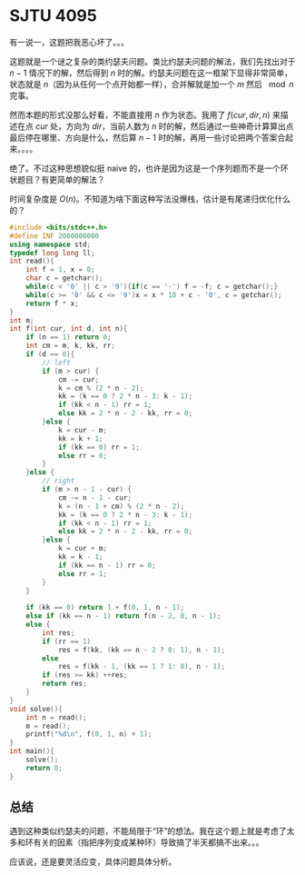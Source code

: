 # SJTU 4095
有一说一，这题把我恶心坏了。。。

这题就是一个谜之复杂的类约瑟夫问题。类比约瑟夫问题的解法，我们先找出对于 $n-1$ 情况下的解，然后得到 $n$ 时的解。约瑟夫问题在这一框架下显得非常简单，状态就是 $n$（因为从任何一个点开始都一样），合并解就是加一个 $m$ 然后 $\mod n$ 完事。

然而本题的形式没那么好看，不能直接用 $n$ 作为状态。我用了 $f(cur, dir, n)$ 来描述在点 $cur$ 处，方向为 $dir$，当前人数为 $n$ 时的解，然后通过一些神奇计算算出点最后停在哪里、方向是什么，然后算 $n-1$ 时的解，再用一些讨论把两个答案合起来。。。。

绝了。不过这种思想貌似挺 naive 的，也许是因为这是一个序列题而不是一个环状题目？有更简单的解法？

时间复杂度是 $O(n)$。不知道为啥下面这种写法没爆栈，估计是有尾递归优化什么的？

```cpp
#include <bits/stdc++.h>
#define INF 2000000000
using namespace std;
typedef long long ll;
int read(){
    int f = 1, x = 0;
    char c = getchar();
    while(c < '0' || c > '9'){if(c == '-') f = -f; c = getchar();}
    while(c >= '0' && c <= '9')x = x * 10 + c - '0', c = getchar();
    return f * x; 
}
int m;
int f(int cur, int d, int n){
    if (n == 1) return 0;
    int cm = m, k, kk, rr;
    if (d == 0){
        // left
        if (m > cur) {
            cm -= cur;
            k = cm % (2 * n - 2);
            kk = (k == 0 ? 2 * n - 3: k - 1);
            if (kk < n - 1) rr = 1;
            else kk = 2 * n - 2 - kk, rr = 0;
        }else {
            k = cur - m;
            kk = k + 1;
            if (kk == 0) rr = 1;
            else rr = 0; 
        }
    }else {
        // right
        if (m > n - 1 - cur) {
            cm -= n - 1 - cur;
            k = (n - 1 + cm) % (2 * n - 2);
            kk = (k == 0 ? 2 * n - 3: k - 1);
            if (kk < n - 1) rr = 1;
            else kk = 2 * n - 2 - kk, rr = 0;
        }else {
            k = cur + m;
            kk = k - 1;
            if (kk == n - 1) rr = 0;
            else rr = 1; 
        }
    }
    
    if (kk == 0) return 1 + f(0, 1, n - 1);
    else if (kk == n - 1) return f(n - 2, 0, n - 1);
    else {
        int res;
        if (rr == 1) 
            res = f(kk, (kk == n - 2 ? 0: 1), n - 1);    
        else 
            res = f(kk - 1, (kk == 1 ? 1: 0), n - 1);
        if (res >= kk) ++res;
        return res;
    }
}
void solve(){
    int n = read();
    m = read();
    printf("%d\n", f(0, 1, n) + 1);
}
int main(){
    solve();
    return 0;
}
```

## 总结
遇到这种类似约瑟夫的问题，不能局限于“环”的想法。我在这个题上就是考虑了太多和环有关的因素（指把序列变成某种环）导致搞了半天都搞不出来。。。

应该说，还是要灵活应变，具体问题具体分析。